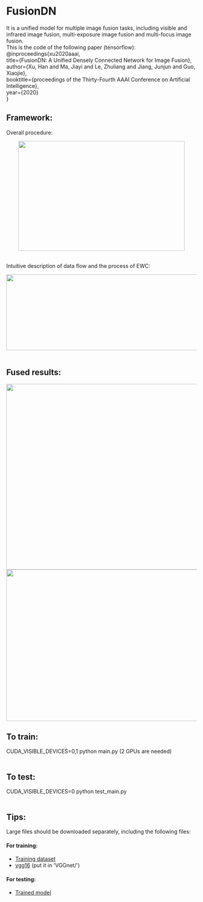# FusionDN<br>
It is a unified model for multiple image fusion tasks, including visible and infrared image fusion, multi-exposure image fusion and multi-focus image fusion.<br>
This is the code of the following paper (tensorflow):<br>
@inproceedings{xu2020aaai,<br>
  title={FusionDN: A Unified Densely Connected Network for Image Fusion},<br>
  author={Xu, Han and Ma, Jiayi and Le, Zhuliang and Jiang, Junjun and Guo, Xiaojie},<br>
  booktitle={proceedings of the Thirty-Fourth AAAI Conference on Artificial Intelligence},<br>
  year={2020}<br>
}<br>


## Framework:<br>
 Overall procedure:<br>
<div align=center><img src="https://github.com/hanna-xu/FusionDN/blob/master/imgs/procedure.jpg" width="440" height="290"/></div><br>

Intuitive description of data flow and the process of EWC:<br>
<div align=center><img src="https://github.com/hanna-xu/FusionDN/blob/master/imgs/MultiTask.jpg" width="510" height="200"/></div><br>

## Fused results:<br>
<div align=center><img src="https://github.com/hanna-xu/FusionDN/blob/master/imgs/res1.jpg" width="900" height="490"/></div>
<div align=center><img src="https://github.com/hanna-xu/FusionDN/blob/master/imgs/res2.jpg" width="900" height="400"/></div>

## To train:<br>
CUDA_VISIBLE_DEVICES=0,1 python main.py (2 GPUs are needed)<br><br>

## To test:<br>
CUDA_VISIBLE_DEVICES=0 python test_main.py<br><br>

## Tips:<br>
Large files should be downloaded separately, including the following files: <br>
#### For training:<br>
* [Training dataset](https://pan.baidu.com/s/18hQyGNlhVb3oXAXOJ5LZCQ)<br>
* [vgg16](https://pan.baidu.com/s/1vK3l8rzgAkxcKpLvnFAwXA) (put it in 'VGGnet/')<br>

#### For testing:<br>
* [Trained model](https://pan.baidu.com/s/1zH6DC0N78Mw2jvPRB2I6HA)
